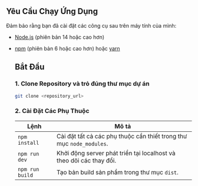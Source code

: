 ## Yêu Cầu Chạy Ứng Dụng

Đảm bảo rằng bạn đã cài đặt các công cụ sau trên máy tính của mình:

- [Node.js](https://nodejs.org/) (phiên bản 14 hoặc cao hơn)
- [npm](https://www.npmjs.com/) (phiên bản 6 hoặc cao hơn) hoặc [yarn](https://yarnpkg.com/)

  ## Bắt Đầu

  ### 1. Clone Repository và trỏ đúng thư mục dự án

  ```sh
  git clone <repository_url>
  ```

  ### 2. Cài Đặt Các Phụ Thuộc

  | Lệnh            | Mô tả                                                                |
  | --------------- | -------------------------------------------------------------------- |
  | `npm install`   | Cài đặt tất cả các phụ thuộc cần thiết trong thư mục `node_modules`. |
  | `npm run dev`   | Khởi động server phát triển tại localhost và theo dõi các thay đổi.  |
  | `npm run build` | Tạo bản build sản phẩm trong thư mục `dist`.                         |
